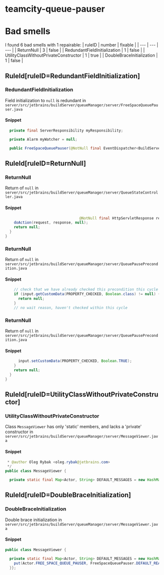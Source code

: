 # teamcity-queue-pauser 
 
# Bad smells
I found 6 bad smells with 1 repairable:
| ruleID | number | fixable |
| --- | --- | --- |
| ReturnNull | 3 | false |
| RedundantFieldInitialization | 1 | false |
| UtilityClassWithoutPrivateConstructor | 1 | true |
| DoubleBraceInitialization | 1 | false |
## RuleId[ruleID=RedundantFieldInitialization]
### RedundantFieldInitialization
Field initialization to `null` is redundant
in `server/src/jetbrains/buildServer/queueManager/server/FreeSpaceQueuePauser.java`
#### Snippet
```java
  private final ServerResponsibility myResponsibility;

  private Alarm myWatcher = null;

  public FreeSpaceQueuePauser(@NotNull final EventDispatcher<BuildServerListener> dispatcher,
```

## RuleId[ruleID=ReturnNull]
### ReturnNull
Return of `null`
in `server/src/jetbrains/buildServer/queueManager/server/QueueStateController.java`
#### Snippet
```java
                                  @NotNull final HttpServletResponse response) throws Exception {
    doAction(request, response, null);
    return null;
  }
}
```

### ReturnNull
Return of `null`
in `server/src/jetbrains/buildServer/queueManager/server/QueuePausePrecondition.java`
#### Snippet
```java
    // check that we have already checked this precondition this cycle
    if (input.getCustomData(PROPERTY_CHECKED, Boolean.class) != null) {
      return null;
    }
    // no wait reason, haven't checked within this cycle
```

### ReturnNull
Return of `null`
in `server/src/jetbrains/buildServer/queueManager/server/QueuePausePrecondition.java`
#### Snippet
```java
      input.setCustomData(PROPERTY_CHECKED, Boolean.TRUE);
    }
    return null;
  }
}
```

## RuleId[ruleID=UtilityClassWithoutPrivateConstructor]
### UtilityClassWithoutPrivateConstructor
Class `MessageViewer` has only 'static' members, and lacks a 'private' constructor
in `server/src/jetbrains/buildServer/queueManager/server/MessageViewer.java`
#### Snippet
```java
 * @author Oleg Rybak <oleg.rybak@jetbrains.com>
 */
public class MessageViewer {

  private static final Map<Actor, String> DEFAULT_MESSAGES = new HashMap<Actor, String>() {{
```

## RuleId[ruleID=DoubleBraceInitialization]
### DoubleBraceInitialization
Double brace initialization
in `server/src/jetbrains/buildServer/queueManager/server/MessageViewer.java`
#### Snippet
```java
public class MessageViewer {

  private static final Map<Actor, String> DEFAULT_MESSAGES = new HashMap<Actor, String>() {{
    put(Actor.FREE_SPACE_QUEUE_PAUSER, FreeSpaceQueuePauser.DEFAULT_REASON);
  }};
```


